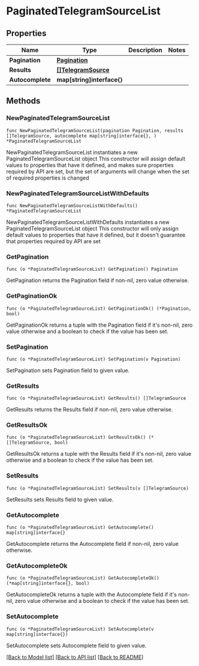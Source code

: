 # PaginatedTelegramSourceList

## Properties

Name | Type | Description | Notes
------------ | ------------- | ------------- | -------------
**Pagination** | [**Pagination**](Pagination.md) |  | 
**Results** | [**[]TelegramSource**](TelegramSource.md) |  | 
**Autocomplete** | **map[string]interface{}** |  | 

## Methods

### NewPaginatedTelegramSourceList

`func NewPaginatedTelegramSourceList(pagination Pagination, results []TelegramSource, autocomplete map[string]interface{}, ) *PaginatedTelegramSourceList`

NewPaginatedTelegramSourceList instantiates a new PaginatedTelegramSourceList object
This constructor will assign default values to properties that have it defined,
and makes sure properties required by API are set, but the set of arguments
will change when the set of required properties is changed

### NewPaginatedTelegramSourceListWithDefaults

`func NewPaginatedTelegramSourceListWithDefaults() *PaginatedTelegramSourceList`

NewPaginatedTelegramSourceListWithDefaults instantiates a new PaginatedTelegramSourceList object
This constructor will only assign default values to properties that have it defined,
but it doesn't guarantee that properties required by API are set

### GetPagination

`func (o *PaginatedTelegramSourceList) GetPagination() Pagination`

GetPagination returns the Pagination field if non-nil, zero value otherwise.

### GetPaginationOk

`func (o *PaginatedTelegramSourceList) GetPaginationOk() (*Pagination, bool)`

GetPaginationOk returns a tuple with the Pagination field if it's non-nil, zero value otherwise
and a boolean to check if the value has been set.

### SetPagination

`func (o *PaginatedTelegramSourceList) SetPagination(v Pagination)`

SetPagination sets Pagination field to given value.


### GetResults

`func (o *PaginatedTelegramSourceList) GetResults() []TelegramSource`

GetResults returns the Results field if non-nil, zero value otherwise.

### GetResultsOk

`func (o *PaginatedTelegramSourceList) GetResultsOk() (*[]TelegramSource, bool)`

GetResultsOk returns a tuple with the Results field if it's non-nil, zero value otherwise
and a boolean to check if the value has been set.

### SetResults

`func (o *PaginatedTelegramSourceList) SetResults(v []TelegramSource)`

SetResults sets Results field to given value.


### GetAutocomplete

`func (o *PaginatedTelegramSourceList) GetAutocomplete() map[string]interface{}`

GetAutocomplete returns the Autocomplete field if non-nil, zero value otherwise.

### GetAutocompleteOk

`func (o *PaginatedTelegramSourceList) GetAutocompleteOk() (*map[string]interface{}, bool)`

GetAutocompleteOk returns a tuple with the Autocomplete field if it's non-nil, zero value otherwise
and a boolean to check if the value has been set.

### SetAutocomplete

`func (o *PaginatedTelegramSourceList) SetAutocomplete(v map[string]interface{})`

SetAutocomplete sets Autocomplete field to given value.



[[Back to Model list]](../README.md#documentation-for-models) [[Back to API list]](../README.md#documentation-for-api-endpoints) [[Back to README]](../README.md)


